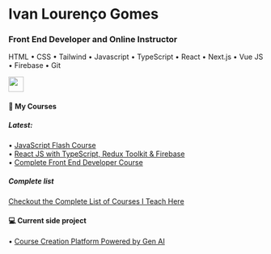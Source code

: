 
<h1>Ivan Lourenço Gomes</h1>
<h3>Front End Developer and Online Instructor</h3>
<p>HTML &#8226; CSS &#8226; Tailwind &#8226; Javascript &#8226; TypeScript &#8226; React &#8226; Next.js &#8226; Vue JS &#8226; Firebase &#8226; Git </p>
<a href="https://www.linkedin.com/in/ivan-louren%C3%A7o-gomes-07694956/" target="_blank" ><img height="30" src="https://cdn-icons-png.flaticon.com/512/174/174857.png"></a>


<h4>📕 My Courses</h4>

<h5>Latest:</h5>

&#8226; [JavaScript Flash Course](https://dawebschools.com/course/javascript-flash-course) <br />
&#8226; [React JS with TypeScript, Redux Toolkit & Firebase](https://dawebschools.com/course/react-complete-redux-typescript-firebase) <br />
&#8226; <a href="https://dawebschools.com/course/complete-webdeveloper-bootcamps">Complete Front End Developer Course</a>


<h5>Complete list</h5>
<a href="https://www.udemy.com/user/ivan-lourenco-gomes/" target="_blank">Checkout the Complete List of Courses I Teach Here</a>
<br />
<h4>💻 Current side project</h4>

&#8226; [Course Creation Platform Powered by Gen AI](https://github.com/Daweb-Schools/pedro-app)




